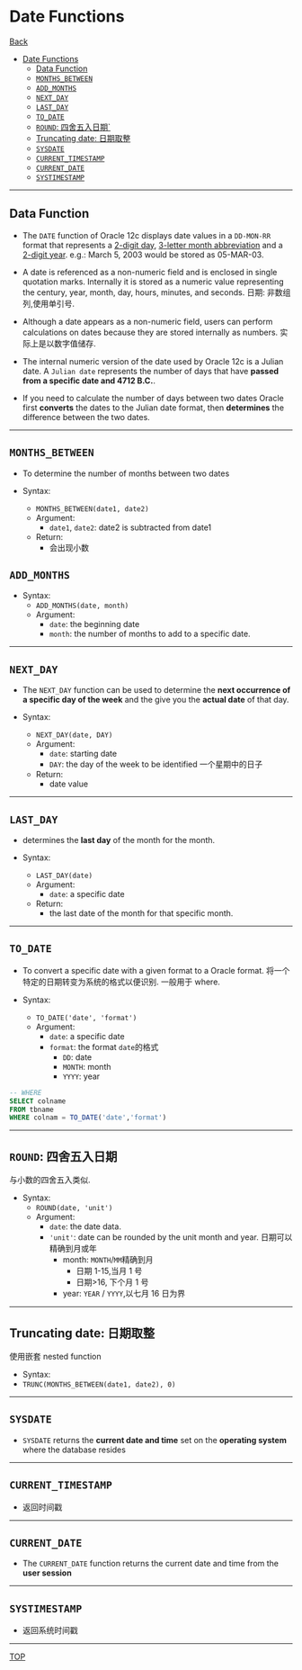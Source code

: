 # Date Functions

[Back](../../index.md)

- [Date Functions](#date-functions)
  - [Data Function](#data-function)
  - [`MONTHS_BETWEEN`](#months_between)
  - [`ADD_MONTHS`](#add_months)
  - [`NEXT_DAY`](#next_day)
  - [`LAST_DAY`](#last_day)
  - [`TO_DATE`](#to_date)
  - [`ROUND`: 四舍五入日期`](#round-四舍五入日期)
  - [Truncating date: 日期取整](#truncating-date-日期取整)
  - [`SYSDATE`](#sysdate)
  - [`CURRENT_TIMESTAMP`](#current_timestamp)
  - [`CURRENT_DATE`](#current_date)
  - [`SYSTIMESTAMP`](#systimestamp)

---

## Data Function

- The `DATE` function of Oracle 12c displays date values in a `DD-MON-RR` format that represents a <u>2-digit day</u>, <u>3-letter month abbreviation</u> and a <u>2-digit year</u>. e.g.: March 5, 2003 would be stored as 05-MAR-03.

- A date is referenced as a non-numeric field and is enclosed in single quotation marks. Internally it is stored as a numeric value representing the century, year, month, day, hours, minutes, and seconds. 日期: 非数组列,使用单引号.

- Although a date appears as a non-numeric field, users can perform calculations on dates because they are stored internally as numbers. 实际上是以数字值储存.

- The internal numeric version of the date used by Oracle 12c is a Julian date. A `Julian date` represents the number of days that have **passed from a specific date and 4712 B.C.**.

- If you need to calculate the number of days between two dates
  Oracle first **converts** the dates to the Julian date format, then **determines** the difference between the two dates.

---

## `MONTHS_BETWEEN`

- To determine the number of months between two dates

- Syntax:
  - `MONTHS_BETWEEN(date1, date2)`
  - Argument:
    - `date1`, `date2`: date2 is subtracted from date1
  - Return:
    - 会出现小数

## `ADD_MONTHS`

- Syntax:
  - `ADD_MONTHS(date, month)`
  - Argument:
    - `date`: the beginning date
    - `month`: the number of months to add to a specific date.

---

## `NEXT_DAY`

- The `NEXT_DAY` function can be used to determine the **next occurrence of a specific day of the week** and the give you the **actual date** of that day.

- Syntax:
  - `NEXT_DAY(date, DAY)`
  - Argument:
    - `date`: starting date
    - `DAY`: the day of the week to be identified 一个星期中的日子
  - Return:
    - date value

---

## `LAST_DAY`

- determines the **last day** of the month for the month.

- Syntax:
  - `LAST_DAY(date)`
  - Argument:
    - `date`: a specific date
  - Return:
    - the last date of the month for that specific month.

---

## `TO_DATE`

- To convert a specific date with a given format to a Oracle format. 将一个特定的日期转变为系统的格式以便识别. 一般用于 where.

- Syntax:
  - `TO_DATE('date', 'format')`
  - Argument:
    - `date`: a specific date
    - `format`: the format `date`的格式
      - `DD`: date
      - `MONTH`: month
      - `YYYY`: year

```SQL
-- WHERE
SELECT colname
FROM tbname
WHERE colnam = TO_DATE('date','format')

```

---

## `ROUND`: 四舍五入日期

与小数的四舍五入类似.

- Syntax:
  - `ROUND(date, 'unit')`
  - Argument:
    - `date`: the date data.
    - `'unit'`: date can be rounded by the unit month and year. 日期可以精确到月或年
      - month: `MONTH`/`MM`精确到月
        - 日期 1-15,当月 1 号
        - 日期>16, 下个月 1 号
      - year: `YEAR` / `YYYY`,以七月 16 日为界

---

## Truncating date: 日期取整

使用嵌套 nested function

- Syntax:
- `TRUNC(MONTHS_BETWEEN(date1, date2), 0)`

---

## `SYSDATE`

- `SYSDATE` returns the **current date and time** set on the **operating system** where the database resides

---

## `CURRENT_TIMESTAMP`

- 返回时间戳

---

## `CURRENT_DATE`

- The `CURRENT_DATE` function returns the current date and time from the **user session**

---

## `SYSTIMESTAMP`

- 返回系统时间戳

---

[TOP](#date-functions)
